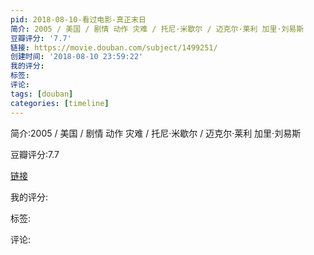 ```yaml
---
pid: 2018-08-10-看过电影-真正末日
简介: 2005 / 美国 / 剧情 动作 灾难 / 托尼·米歇尔 / 迈克尔·莱利 加里·刘易斯
豆瓣评分: '7.7'
链接: https://movie.douban.com/subject/1499251/
创建时间: '2018-08-10 23:59:22'
我的评分:
标签:
评论:
tags: [douban]
categories: [timeline]
---
```

简介:2005 / 美国 / 剧情 动作 灾难 / 托尼·米歇尔 / 迈克尔·莱利 加里·刘易斯

豆瓣评分:7.7

[链接](https://movie.douban.com/subject/1499251/)

我的评分:

标签:

评论:

